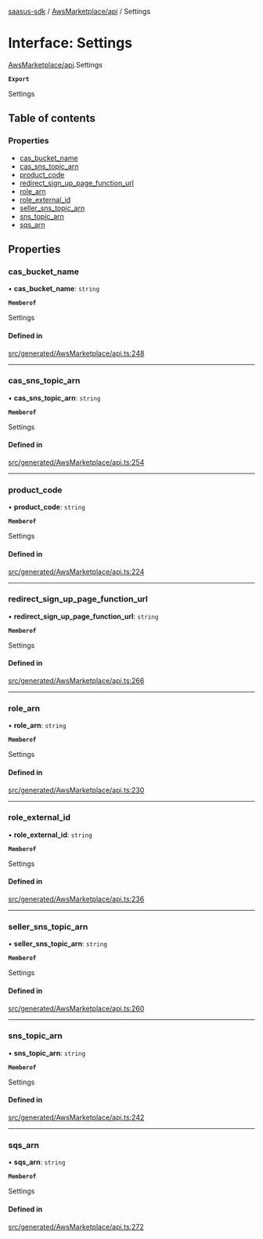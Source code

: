 [saasus-sdk](../README.md) / [AwsMarketplace/api](../modules/AwsMarketplace_api.md) / Settings

# Interface: Settings

[AwsMarketplace/api](../modules/AwsMarketplace_api.md).Settings

**`Export`**

Settings

## Table of contents

### Properties

- [cas\_bucket\_name](AwsMarketplace_api.Settings.md#cas_bucket_name)
- [cas\_sns\_topic\_arn](AwsMarketplace_api.Settings.md#cas_sns_topic_arn)
- [product\_code](AwsMarketplace_api.Settings.md#product_code)
- [redirect\_sign\_up\_page\_function\_url](AwsMarketplace_api.Settings.md#redirect_sign_up_page_function_url)
- [role\_arn](AwsMarketplace_api.Settings.md#role_arn)
- [role\_external\_id](AwsMarketplace_api.Settings.md#role_external_id)
- [seller\_sns\_topic\_arn](AwsMarketplace_api.Settings.md#seller_sns_topic_arn)
- [sns\_topic\_arn](AwsMarketplace_api.Settings.md#sns_topic_arn)
- [sqs\_arn](AwsMarketplace_api.Settings.md#sqs_arn)

## Properties

### cas\_bucket\_name

• **cas\_bucket\_name**: `string`

**`Memberof`**

Settings

#### Defined in

[src/generated/AwsMarketplace/api.ts:248](https://github.com/saasus-platform/saasus-sdk-javascript/blob/55abc15/src/generated/AwsMarketplace/api.ts#L248)

___

### cas\_sns\_topic\_arn

• **cas\_sns\_topic\_arn**: `string`

**`Memberof`**

Settings

#### Defined in

[src/generated/AwsMarketplace/api.ts:254](https://github.com/saasus-platform/saasus-sdk-javascript/blob/55abc15/src/generated/AwsMarketplace/api.ts#L254)

___

### product\_code

• **product\_code**: `string`

**`Memberof`**

Settings

#### Defined in

[src/generated/AwsMarketplace/api.ts:224](https://github.com/saasus-platform/saasus-sdk-javascript/blob/55abc15/src/generated/AwsMarketplace/api.ts#L224)

___

### redirect\_sign\_up\_page\_function\_url

• **redirect\_sign\_up\_page\_function\_url**: `string`

**`Memberof`**

Settings

#### Defined in

[src/generated/AwsMarketplace/api.ts:266](https://github.com/saasus-platform/saasus-sdk-javascript/blob/55abc15/src/generated/AwsMarketplace/api.ts#L266)

___

### role\_arn

• **role\_arn**: `string`

**`Memberof`**

Settings

#### Defined in

[src/generated/AwsMarketplace/api.ts:230](https://github.com/saasus-platform/saasus-sdk-javascript/blob/55abc15/src/generated/AwsMarketplace/api.ts#L230)

___

### role\_external\_id

• **role\_external\_id**: `string`

**`Memberof`**

Settings

#### Defined in

[src/generated/AwsMarketplace/api.ts:236](https://github.com/saasus-platform/saasus-sdk-javascript/blob/55abc15/src/generated/AwsMarketplace/api.ts#L236)

___

### seller\_sns\_topic\_arn

• **seller\_sns\_topic\_arn**: `string`

**`Memberof`**

Settings

#### Defined in

[src/generated/AwsMarketplace/api.ts:260](https://github.com/saasus-platform/saasus-sdk-javascript/blob/55abc15/src/generated/AwsMarketplace/api.ts#L260)

___

### sns\_topic\_arn

• **sns\_topic\_arn**: `string`

**`Memberof`**

Settings

#### Defined in

[src/generated/AwsMarketplace/api.ts:242](https://github.com/saasus-platform/saasus-sdk-javascript/blob/55abc15/src/generated/AwsMarketplace/api.ts#L242)

___

### sqs\_arn

• **sqs\_arn**: `string`

**`Memberof`**

Settings

#### Defined in

[src/generated/AwsMarketplace/api.ts:272](https://github.com/saasus-platform/saasus-sdk-javascript/blob/55abc15/src/generated/AwsMarketplace/api.ts#L272)
